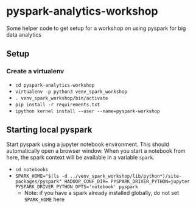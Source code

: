 # pyspark-analytics-workshop

Some helper code to get setup for a workshop on using
 pyspark for big data analytics

## Setup
### Create a virtualenv
- `cd pyspark-analytics-workshop`
- `virtualenv -p python3 venv_spark_workshop`
- `. venv_spark_workshop/bin/activate`
- `pip install -r requirements.txt`
- `ipython kernel install --user --name=pyspark-workshop`

## Starting local pyspark
Start pyspark using a jupyter notebook environment. This should automatically open a browser window.
When you start a notebook from here, the spark context will be available in a variable `spark`.

- `cd notebooks`
- `SPARK_HOME="$(ls -d ../venv_spark_workshop/lib/python*)/site-packages/pyspark" HADOOP_CONF_DIR= PYSPARK_DRIVER_PYTHON=jupyter PYSPARK_DRIVER_PYTHON_OPTS='notebook' pyspark`
  - Note: if you have a spark already installed globally, do not set `SPARK_HOME` here
